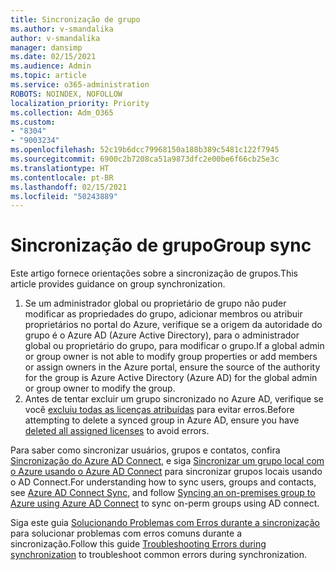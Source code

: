 ```yaml
---
title: Sincronização de grupo
ms.author: v-smandalika
author: v-smandalika
manager: dansimp
ms.date: 02/15/2021
ms.audience: Admin
ms.topic: article
ms.service: o365-administration
ROBOTS: NOINDEX, NOFOLLOW
localization_priority: Priority
ms.collection: Adm_O365
ms.custom:
- "8304"
- "9003234"
ms.openlocfilehash: 52c19b6dcc79968150a188b389c5481c122f7945
ms.sourcegitcommit: 6900c2b7208ca51a9873dfc2e00be6f66cb25e3c
ms.translationtype: HT
ms.contentlocale: pt-BR
ms.lasthandoff: 02/15/2021
ms.locfileid: "50243889"
---
```

# <a name="group-sync"></a><span data-ttu-id="41b5a-102">Sincronização de grupo</span><span class="sxs-lookup"><span data-stu-id="41b5a-102">Group sync</span></span>

<span data-ttu-id="41b5a-103">Este artigo fornece orientações sobre a sincronização de grupos.</span><span class="sxs-lookup"><span data-stu-id="41b5a-103">This article provides guidance on group synchronization.</span></span>

1. <span data-ttu-id="41b5a-104">Se um administrador global ou proprietário de grupo não puder modificar as propriedades do grupo, adicionar membros ou atribuir proprietários no portal do Azure, verifique se a origem da autoridade do grupo é o Azure AD (Azure Active Directory), para o administrador global ou proprietário do grupo, para modificar o grupo.</span><span class="sxs-lookup"><span data-stu-id="41b5a-104">If a global admin or group owner is not able to modify group properties or add members or assign owners in the Azure portal, ensure the source of the authority for the group is Azure Active Directory (Azure AD) for the global admin or group owner to modify the group.</span></span>
2. <span data-ttu-id="41b5a-105">Antes de tentar excluir um grupo sincronizado no Azure AD, verifique se você [excluiu todas as licenças atribuídas](https://docs.microsoft.com/azure/active-directory/enterprise-users/licensing-group-advanced) para evitar erros.</span><span class="sxs-lookup"><span data-stu-id="41b5a-105">Before attempting to delete a synced group in Azure AD, ensure you have [deleted all assigned licenses](https://docs.microsoft.com/azure/active-directory/enterprise-users/licensing-group-advanced) to avoid errors.</span></span>

<span data-ttu-id="41b5a-106">Para saber como sincronizar usuários, grupos e contatos, confira [Sincronização do Azure AD Connect](https://docs.microsoft.com/azure/active-directory/hybrid/concept-azure-ad-connect-sync-user-and-contacts), e siga [Sincronizar um grupo local com o Azure usando o Azure AD Connect](https://docs.microsoft.com/azure/active-directory/hybrid/whatis-hybrid-identity?WT.mc_id=Portal-Microsoft_Azure_Support) para sincronizar grupos locais usando o AD Connect.</span><span class="sxs-lookup"><span data-stu-id="41b5a-106">For understanding how to sync users, groups and contacts, see [Azure AD Connect Sync](https://docs.microsoft.com/azure/active-directory/hybrid/concept-azure-ad-connect-sync-user-and-contacts), and follow [Syncing an on-premises group to Azure using Azure AD Connect](https://docs.microsoft.com/azure/active-directory/hybrid/whatis-hybrid-identity?WT.mc_id=Portal-Microsoft_Azure_Support) to sync on-perm groups using AD connect.</span></span>

<span data-ttu-id="41b5a-107">Siga este guia [Solucionando Problemas com Erros durante a sincronização](https://docs.microsoft.com/azure/active-directory/hybrid/tshoot-connect-sync-errors) para solucionar problemas com erros comuns durante a sincronização.</span><span class="sxs-lookup"><span data-stu-id="41b5a-107">Follow this guide [Troubleshooting Errors during synchronization](https://docs.microsoft.com/azure/active-directory/hybrid/tshoot-connect-sync-errors) to troubleshoot common errors during synchronization.</span></span>

